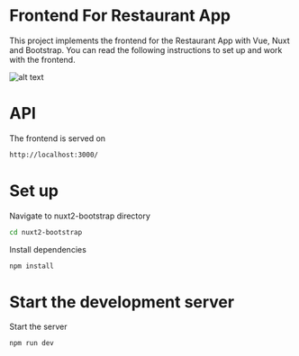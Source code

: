 # Frontend For Restaurant App
This project implements the frontend for the Restaurant App with Vue, Nuxt and Bootstrap. You can read the following instructions to set up and work with the frontend.

![alt text](https://i.ibb.co/2PBfMpP/season1-frontend.jpg)

# API
The frontend is served on
```bash
http://localhost:3000/
```

# Set up
Navigate to nuxt2-bootstrap directory
```bash
cd nuxt2-bootstrap
```
Install dependencies
```bash
npm install
```

# Start the development server
Start the server
```bash
npm run dev
```
